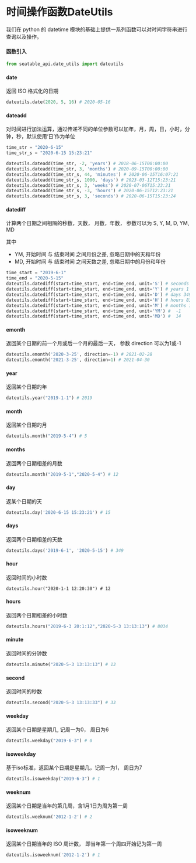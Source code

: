 # 时间操作函数DateUtils

我们在 python 的 datetime 模块的基础上提供一系列函数可以对时间字符串进行查询以及操作。

#### 函数引入

```python
from seatable_api.date_utils import dateutils
```

#### date

返回 ISO 格式化的日期

```python
dateutils.date(2020, 5, 16) # 2020-05-16
```

#### dateadd

对时间进行加法运算，通过传递不同的单位参数可以加年，月，周，日，小时，分钟，秒，默认使用‘日’作为单位

```python
time_str = "2020-6-15"
time_str_s = "2020-6-15 15:23:21"

dateutils.dateadd(time_str, -2, 'years') # 2018-06-15T00:00:00
dateutils.dateadd(time_str, 3, 'months') # 2020-09-15T00:00:00
dateutils.dateadd(time_str_s, 44, 'minutes') # 2020-06-15T16:07:21
dateutils.dateadd(time_str_s, 1000, 'days') # 2023-03-12T15:23:21
dateutils.dateadd(time_str_s, 3, 'weeks') # 2020-07-06T15:23:21
dateutils.dateadd(time_str_s, -3, 'hours') # 2020-06-15T12:23:21
dateutils.dateadd(time_str_s, 3, 'seconds') # 2020-06-15T15:23:24
```

#### datediff

计算两个日期之间相隔的秒数，天数， 月数，年数， 参数可以为 S, Y, M, D, YM, MD

其中

* YM, 开始时间 与 结束时间 之间月份之差, 忽略日期中的天和年份
* MD, 开始时间 与 结束时间 之间天数之差, 忽略日期中的月份和年份

```python
time_start = "2019-6-1"
time_end = "2020-5-15"
dateutils.datediff(start=time_start, end=time_end, unit='S') # seconds 30153600
dateutils.datediff(start=time_start, end=time_end, unit='Y') # years 1
dateutils.datediff(start=time_start, end=time_end, unit='D') # days 349
dateutils.datediff(start=time_start, end=time_end, unit='H') # hours 8377
dateutils.datediff(start=time_start, end=time_end, unit='M') # months 12
dateutils.datediff(start=time_start, end=time_end, unit='YM') #  -1
dateutils.datediff(start=time_start, end=time_end, unit='MD') #  14
```

#### emonth

返回某个日期的前一个月或后一个月的最后一天， 参数 direction 可以为1或-1

```python
dateutils.emonth('2020-3-25', direction=-1) # 2021-02-28
dateutils.emonth('2021-3-25', direction=1) # 2021-04-30
```

#### year

返回某个日期的年

```python
dateutils.year("2019-1-1") # 2019
```

#### month

返回某个日期的月

```python
dateutils.month("2019-5-4") # 5
```

#### months

返回两个日期相差的月数

```python
dateutils.month("2019-5-1","2020-5-4") # 12
```

#### day

返某个日期的天

```python
dateutils.day('2020-6-15 15:23:21') # 15
```

#### days

返回两个日期相差的天数

```python
dateutils.days('2019-6-1', '2020-5-15') # 349
```

#### hour

返回时间的小时数

```pyhton
dateutils.hour("2020-1-1 12:20:30") # 12
```

#### hours

返回两个日期相差的小时数

```python
dateutils.hours("2019-6-3 20:1:12","2020-5-3 13:13:13") # 8034
```

#### minute

返回时间的分钟数

```python
dateutils.minute("2020-5-3 13:13:13") # 13
```

#### second

返回时间的秒数

```python
dateutils.second("2020-5-3 13:13:33") # 33
```

#### weekday

返回某个日期是星期几, 记周一为0， 周日为6

```python
dateutils.weekday("2019-6-3") # 0
```

#### isoweekday

基于iso标准，返回某个日期是星期几，记周一为1， 周日为7

```python
dateutils.isoweekday("2019-6-3") # 1
```

#### weeknum

返回某个日期是当年的第几周，含1月1日为周为第一周

```python
dateutils.weeknum('2012-1-2') # 2
```

#### isoweeknum

返回某个日期当年的 ISO 周计数， 即当年第一个周四开始记为第一周

```python
dateutils.isoweeknum('2012-1-2') # 1
```


